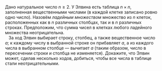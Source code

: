 Дано натуральное число $n\geqslant 2$. У Элвина есть таблица $n\times n$, заполненная вещественными числами (в каждой клетке записано ровно одно число). Назовём <i>ладейным множеством</i> множество из $n$ клеток, расположенных как в $n$ различных столбцах, так и в $n$ различных строках. Предположим, что сумма чисел в клетках любого ладейного множества неотрицательна.
<br>&nbsp;&nbsp;&nbsp;За ход Элвин выбирает строку, столбец, а также вещественное число $a$; к каждому числу в выбранной строке он прибавляет $a$, а из каждого числа в выбранном столбце — вычитает $a$ (таким образом, число в пересечении строки и столбца не изменяется). Докажите, что Элвин может, сделав несколько ходов, добиться, чтобы все числа в таблице стали неотрицательными.